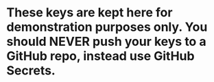 # These keys are kept here for demonstration purposes only. You should NEVER push your keys to a GitHub repo, instead use GitHub Secrets.
